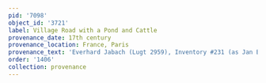 ```yaml
---
pid: '7098'
object_id: '3721'
label: Village Road with a Pond and Cattle
provenance_date: 17th century
provenance_location: France, Paris
provenance_text: 'Everhard Jabach (Lugt 2959), Inventory #231 (as Jan Brueghel II)'
order: '1406'
collection: provenance
---
```

